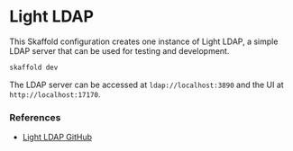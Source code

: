 # Light LDAP

This Skaffold configuration creates one instance of Light LDAP, a simple LDAP server that can be used for testing and development.

```bash
skaffold dev
```

The LDAP server can be accessed at `ldap://localhost:3890` and the UI at `http://localhost:17170`.

### References

* [Light LDAP GitHub](https://github.com/lldap/lldap)
